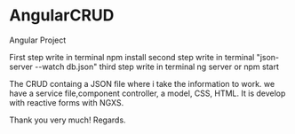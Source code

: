 # AngularCRUD
Angular Project

First step write in terminal npm install
second step write in terminal "json-server --watch db.json"
third step write in terminal ng server or npm start

The CRUD containg a JSON file where i take the information to work.
we have a service file,component controller, a model, CSS, HTML.
It is develop with reactive forms with NGXS.

Thank you very much!
Regards.
